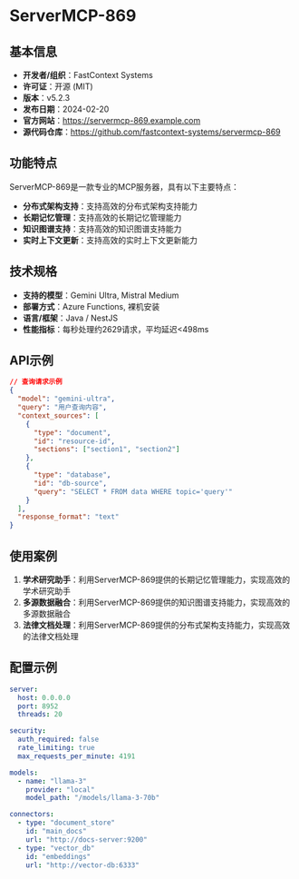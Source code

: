 # ServerMCP-869

## 基本信息

- **开发者/组织**：FastContext Systems
- **许可证**：开源 (MIT)
- **版本**：v5.2.3
- **发布日期**：2024-02-20
- **官方网站**：https://servermcp-869.example.com
- **源代码仓库**：https://github.com/fastcontext-systems/servermcp-869

## 功能特点

ServerMCP-869是一款专业的MCP服务器，具有以下主要特点：

- **分布式架构支持**：支持高效的分布式架构支持能力
- **长期记忆管理**：支持高效的长期记忆管理能力
- **知识图谱支持**：支持高效的知识图谱支持能力
- **实时上下文更新**：支持高效的实时上下文更新能力


## 技术规格

- **支持的模型**：Gemini Ultra, Mistral Medium
- **部署方式**：Azure Functions, 裸机安装
- **语言/框架**：Java / NestJS
- **性能指标**：每秒处理约2629请求，平均延迟<498ms

## API示例

```json
// 查询请求示例
{
  "model": "gemini-ultra",
  "query": "用户查询内容",
  "context_sources": [
    {
      "type": "document",
      "id": "resource-id",
      "sections": ["section1", "section2"]
    },
    {
      "type": "database",
      "id": "db-source",
      "query": "SELECT * FROM data WHERE topic='query'"
    }
  ],
  "response_format": "text"
}
```

## 使用案例

1. **学术研究助手**：利用ServerMCP-869提供的长期记忆管理能力，实现高效的学术研究助手
2. **多源数据融合**：利用ServerMCP-869提供的知识图谱支持能力，实现高效的多源数据融合
3. **法律文档处理**：利用ServerMCP-869提供的分布式架构支持能力，实现高效的法律文档处理


## 配置示例

```yaml
server:
  host: 0.0.0.0
  port: 8952
  threads: 20

security:
  auth_required: false
  rate_limiting: true
  max_requests_per_minute: 4191

models:
  - name: "llama-3"
    provider: "local"
    model_path: "/models/llama-3-70b"

connectors:
  - type: "document_store"
    id: "main_docs"
    url: "http://docs-server:9200"
  - type: "vector_db"
    id: "embeddings"
    url: "http://vector-db:6333"
```